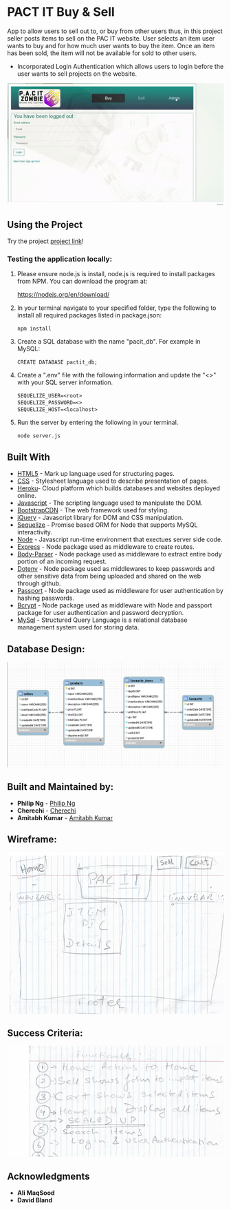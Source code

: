 # PACT IT Buy & Sell

App to allow users to sell out to, or buy from other users thus,  in this project seller posts items to sell on the PAC IT website. User selects an item user wants to buy and for how much user wants to buy the item. Once an item has been sold, the item will not be available for sold to other users.

 * Incorporated Login Authentication which allows users to login before the user wants to sell projects on the website.


![demo](/public/images/pac.gif)

## Using the Project

Try the project  [project link](https://pac-it-buy-sell.herokuapp.com/prods/)!

### Testing the application locally:
1. Please ensure node.js is install, node.js is required to install packages from NPM. You can download the program at:

    https://nodejs.org/en/download/


2. In your terminal navigate to your specified folder, type the following to install all required packages listed in package.json:
    ```
    npm install
    ```

3. Create a SQL database with the name "pacit_db". For example in MySQL:
    ```
    CREATE DATABASE pactit_db;
    ```

4. Create a ".env" file with the following information and update the "<>" with your SQL server information.
    ```
    SEQUELIZE_USER=<root>
    SEQUELIZE_PASSWORD=<>
    SEQUELIZE_HOST=<localhost>
    ```

5. Run the server by entering the following in your terminal.
    ```
    node server.js
    ```

## Built With

* [HTML5](https://developer.mozilla.org/en-US/docs/Web/Guide/HTML/HTML5) - Mark up language used for structuring pages. 
* [CSS](https://developer.mozilla.org/en-US/docs/Web/CSS) - Stylesheet language used to describe presentation of pages.
* [Heroku](https://www.heroku.com/)- Cloud platform which builds databases and websites deployed online. 
* [Javascript](https://www.javascript.com/) - The scripting language used to manipulate the DOM. 
* [BootstrapCDN](https://getbootstrap.com/docs/4.1/getting-started/introduction/) - The web framework used for styling. 
* [jQuery](http://jquery.com/) - Javascript library for DOM and CSS manipulation.
* [Sequelize](http://docs.sequelizejs.com/) - Promise based ORM for Node that supports MySQL interactivity.
* [Node](https://nodejs.org/en) - Javascript run-time environment that exectues server side code.
* [Express](https://www.npmjs.com/package/express) - Node package used as middleware to create routes.
* [Body-Parser](https://www.npmjs.com/package/body-parser) - Node package used as middleware to extract entire body portion of an incoming request.
* [Dotenv](https://www.npmjs.com/package/dotenv) - Node package used as middlewares to keep passwords and other sensitive data from being uploaded and shared on the web through github. 
* [Passport](https://www.npmjs.com/package/passport) - Node package used as middleware for user authentication by hashing passwords. 
* [Bcrypt](https://www.npmjs.com/package/bcrypt) - Node package used as middleware with Node and passport package for user authentication and password decryption. 
* [MySql](https://www.mysql.com/) - Structured Query Language is a relational database management system used for storing data.


## Database Design:


![demo](/public/images/sql.png)


## Built and Maintained by:


* **Philip Ng**  - [Philip Ng](https://github.com/RED-NG)
* **Cherechi**  - [Cherechi](https://github.com/cherechic)
* **Amitabh Kumar**  - [Amitabh Kumar](https://github.com/Amitabh-K)

## Wireframe:

![demo](/public/images/wireframe.png)

## Success Criteria:


![demo](/public/images/sucess.jpg)



## Acknowledgments

* **Ali MaqSood** 
* **David Bland**


